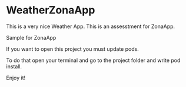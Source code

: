 # WeatherZonaApp
This is a very nice Weather App. This is an assesstment for ZonaApp.

Sample for ZonaApp

If you want to open this project you must update pods.

To do that open your terminal and go to the project folder and write pod install.

Enjoy it!
